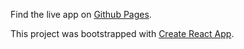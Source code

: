 Find the live app on [Github Pages](https://kuehnert.github.io/DominoBacktracking).

This project was bootstrapped with [Create React App](https://github.com/facebook/create-react-app).
